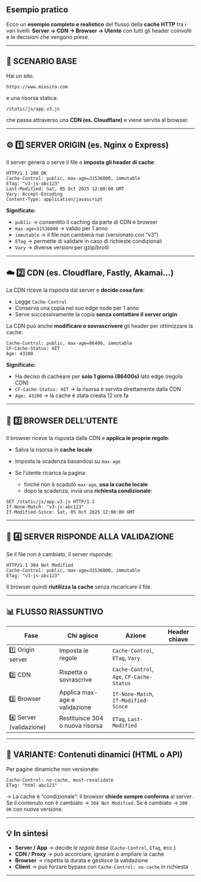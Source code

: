 ## Esempio pratico

Ecco un **esempio completo e realistico** del flusso della **cache HTTP** tra i vari livelli:
**Server → CDN → Browser → Utente**
con tutti gli header coinvolti e le decisioni che vengono prese.

---

## 🧩 SCENARIO BASE

Hai un sito:

```
https://www.miosito.com
```

e una risorsa statica:

```
/static/js/app.v3.js
```

che passa attraverso una **CDN (es. Cloudflare)** e viene servita al browser.

---

## ⚙️ 1️⃣ SERVER ORIGIN (es. Nginx o Express)

Il server genera o serve il file e **imposta gli header di cache**:

```http
HTTP/1.1 200 OK
Cache-Control: public, max-age=31536000, immutable
ETag: "v3-js-abc123"
Last-Modified: Sat, 05 Oct 2025 12:00:00 GMT
Vary: Accept-Encoding
Content-Type: application/javascript
```

**Significato:**

- `public` → consentito il caching da parte di CDN e browser
- `max-age=31536000` → valido per 1 anno
- `immutable` → il file non cambierà mai (versionato con “v3”)
- `ETag` → permette di validare in caso di richieste condizionali
- `Vary` → diverse versioni per gzip/brotli

---

## ☁️ 2️⃣ CDN (es. Cloudflare, Fastly, Akamai…)

La CDN riceve la risposta dal server e **decide cosa fare**:

- Legge `Cache-Control`
- Conserva una copia nel suo edge node per 1 anno
- Serve successivamente la copia **senza contattare il server origin**

La CDN può anche **modificare o sovrascrivere** gli header per ottimizzare la cache:

```http
Cache-Control: public, max-age=86400, immutable
CF-Cache-Status: HIT
Age: 43200
```

**Significato:**

- Ha deciso di cacheare per **solo 1 giorno (86400s)** lato edge (regola CDN)
- `CF-Cache-Status: HIT` → la risorsa è servita direttamente dalla CDN
- `Age: 43200` → la cache è stata creata 12 ore fa

---

## 🧠 3️⃣ BROWSER DELL’UTENTE

Il browser riceve la risposta dalla CDN e **applica le proprie regole**:

- Salva la risorsa in **cache locale**
- Imposta la scadenza basandosi su `max-age`
- Se l’utente ricarica la pagina:

  - finché non è scaduto `max-age`, **usa la cache locale**
  - dopo la scadenza, invia una **richiesta condizionale**:

```http
GET /static/js/app.v3.js HTTP/1.1
If-None-Match: "v3-js-abc123"
If-Modified-Since: Sat, 05 Oct 2025 12:00:00 GMT
```

---

## 🔁 4️⃣ SERVER RISPONDE ALLA VALIDAZIONE

Se il file non è cambiato, il server risponde:

```http
HTTP/1.1 304 Not Modified
Cache-Control: public, max-age=31536000, immutable
ETag: "v3-js-abc123"
```

Il browser quindi **riutilizza la cache** senza riscaricare il file.

---

## 📊 FLUSSO RIASSUNTIVO

| Fase                    | Chi agisce                      | Azione                                    | Header chiave |
| ----------------------- | ------------------------------- | ----------------------------------------- | ------------- |
| 1️⃣ Origin server        | Imposta le regole               | `Cache-Control`, `ETag`, `Vary`           |               |
| 2️⃣ CDN                  | Rispetta o sovrascrive          | `Cache-Control`, `Age`, `CF-Cache-Status` |               |
| 3️⃣ Browser              | Applica max-age e validazione   | `If-None-Match`, `If-Modified-Since`      |               |
| 4️⃣ Server (validazione) | Restituisce 304 o nuova risorsa | `ETag`, `Last-Modified`                   |               |

---

## 🧭 VARIANTE: Contenuti dinamici (HTML o API)

Per pagine dinamiche non versionate:

```http
Cache-Control: no-cache, must-revalidate
ETag: "html-abc123"
```

→ La cache è “condizionale”: il browser **chiede sempre conferma** al server.
Se il contenuto non è cambiato → `304 Not Modified`.
Se è cambiato → `200 OK` con nuova versione.

---

## 💡 In sintesi

- **Server / App** → decide _le regole base_ (`Cache-Control`, `ETag`, ecc.)
- **CDN / Proxy** → può accorciare, ignorare o ampliare la cache
- **Browser** → rispetta la durata e gestisce la validazione
- **Client** → può forzare bypass con `Cache-Control: no-cache` in richiesta

---

